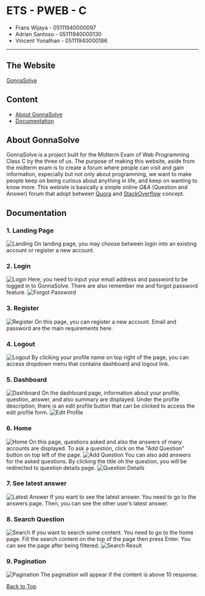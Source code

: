# ETS - PWEB - C

* Frans Wijaya        - 05111940000097
* Adrian Santoso      - 05111940000130
* Vincent Yonathan    - 05111940000186
---
## The Website
[GonnaSolve](http://gonnasolve.000webhostapp.com/)

## Content
* [About GonnaSolve](#About-GonnaSolve)
* [Documentation](#Documentation)


## About GonnaSolve
GonnaSolve is a project built for the Midterm Exam of Web Programming Class C by the three of us. The purpose of making this website, aside from the midterm exam is to create a forum where people can visit and gain information, especially but not only about programming, we want to make people keep on being curious about anything in life, and keep on wanting to know more. This webiste is basically a simple online *Q&A* (Question and Answer) forum that adopt between [Quora](https://quora.com) and [StackOverflow](https://stackoverflow.com) concept.


## Documentation

### 1. Landing Page
![Landing](documentation/index.png)
On landing page, you may choose between login into an existing account or register a new account.

### 2. Login
![Login](documentation/login.png)
Here, you need to input your email address and password to be logged in to GonnaSolve. There are also remember me and forgot password feature.
![Forgot Password](documentation/forgot_password.png)

### 3. Register
![Register](documentation/register.png)
On this page, you can register a new account. Email and password are the main requirements here.

### 4. Logout
![Logout](documentation/logout.png)
By clicking your profile name on top right of the page, you can access dropdown menu that contains dashboard and logout link.

### 5. Dashboard
![Dashboard](documentation/dashboard.png)
On the dashboard page, information about your profile, question, answer, and also summary are displayed. Under the profile description, there is an edit profile button that can be clicked to access the edit profile form.
![Edit Profile](documentation/edit_profile.png)

### 6. Home
![Home](documentation/home.png)
On this page, questions asked and also the answers of many accounts are displayed. To ask a question, click on the "Add Question" button on top left of the page.
![Add Question](documentation/add_question.png)
You can also add answers for the asked questions. By clicking the title oh the question, you will be redirected to question details page.
![Question Details](documentation/add_answer.png)

### 7. See latest answer
![Latest Answer](documentation/answer.png)
If you want to see the latest answer. You need to go to the answers page. Then, you can see the other user’s latest answer.

### 8. Search Question
![Search](documentation/search.png)
If you want to search some content. You need to go to the home page. Fill the search content on the top of the page then press Enter. You can see the page after being filtered.
![Search Result](documentation/search_result.png)

### 9. Pagination
![Pagination](documentation/pagination.png)
The pagination will appear if the content is above 10 response.

[Back to Top](#Content)
